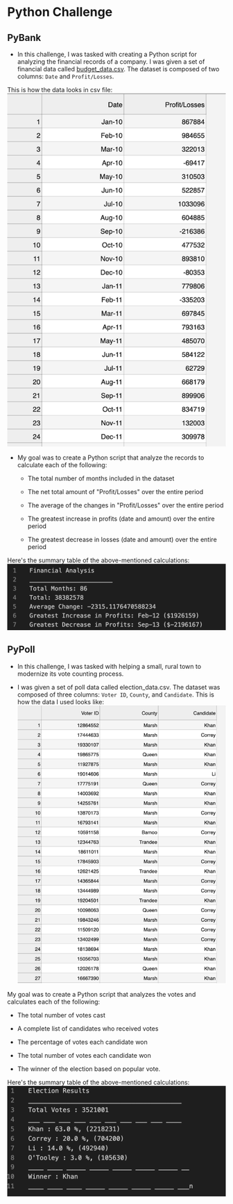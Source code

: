 # Python Challenge

## PyBank

* In this challenge, I was tasked with creating a Python script for analyzing the financial records of a company. I was given a set of financial data called [budget_data.csv](PyBank/Resources/budget_data.csv). The dataset is composed of two columns: `Date` and `Profit/Losses`. 

This is how the data looks in csv file:
![budget_data](Images/budget_data.png)

* My goal was to create a Python script that analyze the records to calculate each of the following:

  * The total number of months included in the dataset

  * The net total amount of "Profit/Losses" over the entire period

  * The average of the changes in "Profit/Losses" over the entire period

  * The greatest increase in profits (date and amount) over the entire period

  * The greatest decrease in losses (date and amount) over the entire period


Here's the summary table of the above-mentioned calculations:
![bank_summary](Images/bank_summary.png)


## PyPoll


* In this challenge, I was tasked with helping a small, rural town to modernize its vote counting process.

* I was given a set of poll data called election_data.csv. The dataset was composed of three columns: `Voter ID`, `County`, and `Candidate`. 
This is how the data I used looks like:
![election_data](Images/election_data.png)

My goal was to create a Python script that analyzes the votes and calculates each of the following:

  * The total number of votes cast

  * A complete list of candidates who received votes

  * The percentage of votes each candidate won

  * The total number of votes each candidate won

  * The winner of the election based on popular vote.


Here's the summary table of the above-mentioned calculations:
![poll_summary](Images/poll_summary.png)

